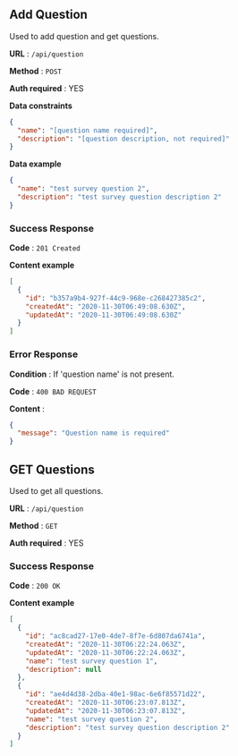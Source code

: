 ## Add Question

Used to add question and get questions.

**URL** : `/api/question`

**Method** : `POST`

**Auth required** : YES

**Data constraints**

```json
{
  "name": "[question name required]",
  "description": "[question description, not required]"
}
```

**Data example**

```json
{
  "name": "test survey question 2",
  "description": "test survey question description 2"
}
```

### Success Response

**Code** : `201 Created`

**Content example**

```json
[
  {
    "id": "b357a9b4-927f-44c9-968e-c268427385c2",
    "createdAt": "2020-11-30T06:49:08.630Z",
    "updatedAt": "2020-11-30T06:49:08.630Z"
  }
]
```

### Error Response

**Condition** : If 'question name' is not present.

**Code** : `400 BAD REQUEST`

**Content** :

```json
{
  "message": "Question name is required"
}
```

## GET Questions

Used to get all questions.

**URL** : `/api/question`

**Method** : `GET`

**Auth required** : YES

### Success Response

**Code** : `200 OK`

**Content example**

```json
[
  {
    "id": "ac8cad27-17e0-4de7-8f7e-6d807da6741a",
    "createdAt": "2020-11-30T06:22:24.063Z",
    "updatedAt": "2020-11-30T06:22:24.063Z",
    "name": "test survey question 1",
    "description": null
  },
  {
    "id": "ae4d4d38-2dba-40e1-98ac-6e6f85571d22",
    "createdAt": "2020-11-30T06:23:07.813Z",
    "updatedAt": "2020-11-30T06:23:07.813Z",
    "name": "test survey question 2",
    "description": "test survey question description 2"
  }
]
```
